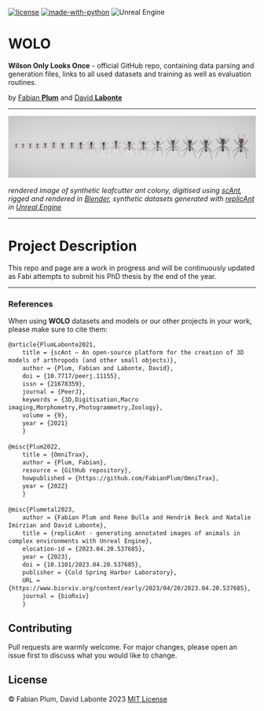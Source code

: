 [![license](https://img.shields.io/github/license/evo-biomech/replicAnt.svg?style=flat)](https://github.com//evo-biomech/replicAnt)
[![made-with-python](https://img.shields.io/badge/Made%20with-Python-1f425f.svg)](https://www.python.org/)
![Unreal Engine](https://img.shields.io/badge/Made%20with-UNREAL%20ENGINE%205-%23313131.svg?&logo=unrealengine)

# WOLO
**Wilson Only Looks Once** - official GitHub repo, containing data parsing and generation files, links to all used datasets and training as well as evaluation routines.

by [Fabian **Plum**](https://twitter.com/fabian_plum) and [David **Labonte**](https://twitter.com/EvoBiomech)

___

![](colony_volli_full_final.jpg)

_rendered image of synthetic leafcutter ant colony, digitised using [scAnt](https://github.com/evo-biomech/scAnt), rigged and rendered in [Blender](https://www.blender.org/), synthetic datasets generated with [replicAnt](https://github.com/evo-biomech/replicAnt) in [Unreal Engine](https://www.unrealengine.com/en-US)_

___

# Project Description

This repo and page are a work in progress and will be continuously updated as Fabi attempts to submit his PhD thesis by the end of the year.
___

### References

When using **WOLO** datasets and models or our other projects in your work, please make sure to cite them:

    @article{PlumLabonte2021,
        title = {scAnt — An open-source platform for the creation of 3D models of arthropods (and other small objects)},
        author = {Plum, Fabian and Labonte, David},
        doi = {10.7717/peerj.11155},
        issn = {21678359},
        journal = {PeerJ},
        keywords = {3D,Digitisation,Macro imaging,Morphometry,Photogrammetry,Zoology},
        volume = {9},
        year = {2021}
        }
    
    @misc{Plum2022,
        title = {OmniTrax},
        author = {Plum, Fabian},
        resource = {GitHub repository},
        howpublished = {https://github.com/FabianPlum/OmniTrax},
        year = {2022}
        }

    @misc{Plumetal2023,
        author = {Fabian Plum and Rene Bulla and Hendrik Beck and Natalie Imirzian and David Labonte},
        title = {replicAnt - generating annotated images of animals in complex environments with Unreal Engine},
        elocation-id = {2023.04.20.537685},
        year = {2023},
        doi = {10.1101/2023.04.20.537685},
        publisher = {Cold Spring Harbor Laboratory},
        URL = {https://www.biorxiv.org/content/early/2023/04/20/2023.04.20.537685},
        journal = {bioRxiv}
        }

## Contributing
Pull requests are warmly welcome. For major changes, please open an issue first to discuss what you would like to change.

## License
© Fabian Plum, David Labonte 2023
[MIT License](https://choosealicense.com/licenses/mit/)
